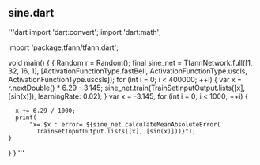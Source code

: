 ## sine.dart

'''dart
import 'dart:convert';
import 'dart:math';

import 'package:tfann/tfann.dart';

void main() {
  {
    Random r = Random();
    final sine_net = TfannNetwork.full([1, 32, 16, 1],
        [ActivationFunctionType.fastBell, ActivationFunctionType.uscls, ActivationFunctionType.uscsls]);
    for (int i = 0; i < 400000; ++i) {
      var x = r.nextDouble() * 6.29 - 3.145;
      sine_net.train(TrainSetInputOutput.lists([x], [sin(x)]),
          learningRate: 0.02);
    }
    var x = -3.145;
    for (int i = 0; i < 1000; ++i) {
      
      x += 6.29 / 1000;
      print(
          "x= $x : error= ${sine_net.calculateMeanAbsoluteError(
            TrainSetInputOutput.lists([x], [sin(x)]))}");
    }
  }
}
'''

